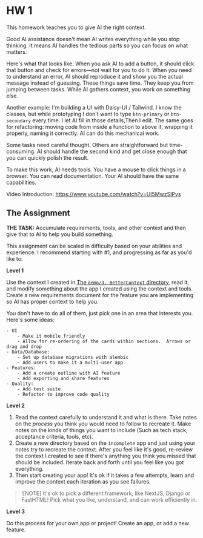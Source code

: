# HW 1

This homework teaches you to give AI the right context.

Good AI assistance doesn't mean AI writes everything while you stop thinking. It means AI handles the tedious parts so you can focus on what matters.

Here's what that looks like: When you ask AI to add a button, it should click that button and check for errors—not wait for you to do it. When you need to understand an error, AI should reproduce it and show you the actual message instead of guessing. These things save time. They keep you from jumping between tasks. While AI gathers context, you work on something else.

Another example: I'm building a UI with Daisy-UI / Tailwind. I know the classes, but while prototyping I don't want to type `btn-primary` or `btn-secondary` every time. I let AI fill in those details,Then I edit. The same goes for refactoring: moving code from inside a function to above it, wrapping it properly, naming it correctly. AI can do this mechanical work.

Some tasks need careful thought. Others are straightforward but time-consuming. AI should handle the second kind and get close enough that you can quickly polish the result.

To make this work, AI needs tools. You have a mouse to click things in a browser. You can read documentation. Your AI should have the same capabilities. 

Video Introduction: https://www.youtube.com/watch?v=UI5MwzSlPvs

## The Assignment

**THE TASK:** Accumulate requirements, tools, and other context and then give that to AI to help you build something.

This assignment can be scaled in difficulty based on your abilities and experience.  I recommend starting with #1, and progressing as far as you'd like to:

**Level 1**

Use the context I created in [The `demo/3. BetterContext` directory](https://github.com/kentro-tech/elite-ai-assisted-coding-hw/tree/main/HW1/demo/3.%20BetterContext), read it, and modify something about the app I created using the context and tools.  Create a new requirements document for the feature you are implementing so AI has proper context to help you. 

You don't have to do all of them, just pick one in an area that interests you.  Here's some ideas:

    - UI
        - Make it mobile friendly
        - Allow for re-ordering of the cards within sections.  Arrows or drag and drop
    - Data/Database:
        - Set up database migrations with alembic
        - Add users to make it a multi-user app
    - Features:
        - Add a create outline with AI feature
        - Add exporting and share features
    - Quality:
        - Add test suite
        - Refactor to improve code quality
    
**Level 2**

1. Read the context carefully to understand it and what is there.  Take notes on the *process* you think you would need to follow to recreate it.  Make notes on the kinds of things you want to include (Such as tech stack, acceptance criteria, tools, etc). 
2. Create a new directory based on the `incomplete` app and just using your notes try to recreate the context.  After you feel like it's good, re-review the context I created to see if there's anything you think you missed that should be included.  Iterate back and forth until you feel like you got everything.
3. Then start creating your app!  It's ok if it takes a few attempts, learn and improve the context each iteration as you see failures.

> ![NOTE]
> It's ok to pick a different framework, like NextJS, Django or FastHTML!  Pick what you like, understand, and can work efficiently in.

**Level 3**

Do this process for your own app or project!  Create an app, or add a new feature.

